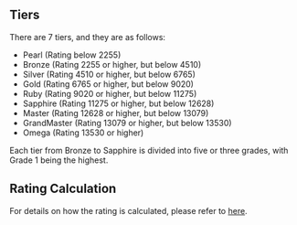 ## Tiers
There are 7 tiers, and they are as follows:
- Pearl (Rating below 2255)
- Bronze (Rating 2255 or higher, but below 4510)
- Silver (Rating 4510 or higher, but below 6765)
- Gold (Rating 6765 or higher, but below 9020)
- Ruby (Rating 9020 or higher, but below 11275)
- Sapphire (Rating 11275 or higher, but below 12628)
- Master (Rating 12628 or higher, but below 13079)
- GrandMaster (Rating 13079 or higher, but below 13530)
- Omega (Rating 13530 or higher)

Each tier from Bronze to Sapphire is divided into five or three grades, with Grade 1 being the highest.

## Rating Calculation
For details on how the rating is calculated, please refer to [here](https://github.com/taikowiki/taiko-rating/blob/main/README.md).
